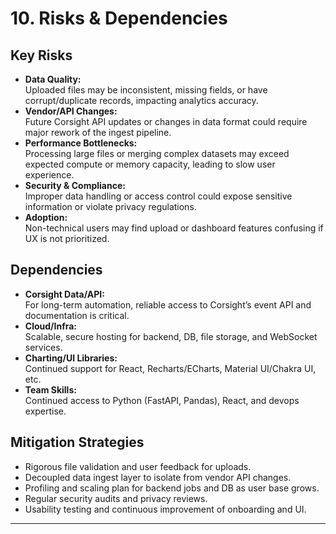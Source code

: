 # 10. Risks & Dependencies

## Key Risks
- **Data Quality:**  
  Uploaded files may be inconsistent, missing fields, or have corrupt/duplicate records, impacting analytics accuracy.
- **Vendor/API Changes:**  
  Future Corsight API updates or changes in data format could require major rework of the ingest pipeline.
- **Performance Bottlenecks:**  
  Processing large files or merging complex datasets may exceed expected compute or memory capacity, leading to slow user experience.
- **Security & Compliance:**  
  Improper data handling or access control could expose sensitive information or violate privacy regulations.
- **Adoption:**  
  Non-technical users may find upload or dashboard features confusing if UX is not prioritized.

## Dependencies
- **Corsight Data/API:**  
  For long-term automation, reliable access to Corsight’s event API and documentation is critical.
- **Cloud/Infra:**  
  Scalable, secure hosting for backend, DB, file storage, and WebSocket services.
- **Charting/UI Libraries:**  
  Continued support for React, Recharts/ECharts, Material UI/Chakra UI, etc.
- **Team Skills:**  
  Continued access to Python (FastAPI, Pandas), React, and devops expertise.

## Mitigation Strategies
- Rigorous file validation and user feedback for uploads.
- Decoupled data ingest layer to isolate from vendor API changes.
- Profiling and scaling plan for backend jobs and DB as user base grows.
- Regular security audits and privacy reviews.
- Usability testing and continuous improvement of onboarding and UI.

---
